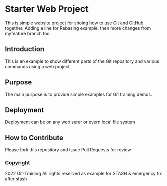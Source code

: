 # Starter Web Project

This is simple website project for shoing how to use Git and GitHub together. Adding a line for Rebasing example, then more changes from myfeature branch too

## Introduction

This is en example to show different parts of the Git repository and various commands using a web project

## Purpose

The main purpose is to provide simple examples for Git training demos.

## Deployment

Deployment can be on any web serer or evern local file system


## How to Contribute

Please fork this repository and issue Pull Requests for review

### Copyright

2022 Git-Training All rights reserved as example for STASH & emergency fix after stash

